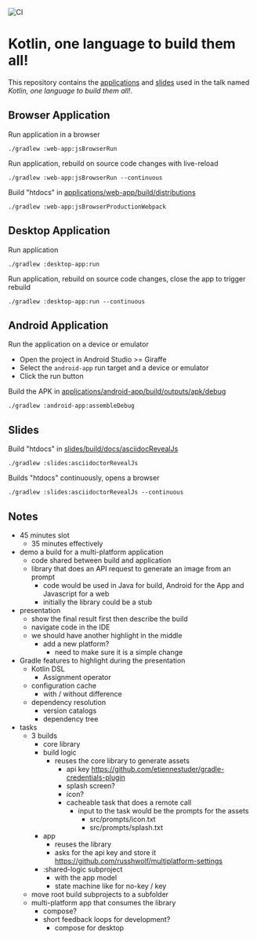 ![CI](https://github.com/gradle/gradle-kotlinconf-2023-app/actions/workflows/ci.yml/badge.svg?branch=main)

# Kotlin, one language to build them all!

This repository contains the [applications](applications) and [slides](slides) used in the talk named _Kotlin, one language to build them all!_. 

## Browser Application

Run application in a browser
```shell
./gradlew :web-app:jsBrowserRun 
```

Run application, rebuild on source code changes with live-reload
```shell
./gradlew :web-app:jsBrowserRun --continuous
```

Build "htdocs" in [applications/web-app/build/distributions](applications/web-app/build/distributions)
```shell
./gradlew :web-app:jsBrowserProductionWebpack
```

## Desktop Application

Run application
```shell
./gradlew :desktop-app:run
```

Run application, rebuild on source code changes, close the app to trigger rebuild
```shell
./gradlew :desktop-app:run --continuous
```

## Android Application

Run the application on a device or emulator

* Open the project in Android Studio >= Giraffe
* Select the `android-app` run target and a device or emulator
* Click the run button

Build the APK in [applications/android-app/build/outputs/apk/debug](applications/android-app/build/outputs/apk/debug)
```shell
./gradlew :android-app:assembleDebug
```

## Slides

Build "htdocs" in [slides/build/docs/asciidocRevealJs](slides/build/docs/asciidocRevealJs)
```shell
./gradlew :slides:asciidoctorRevealJs
```

Builds "htdocs" continuously, opens a browser
```shell
./gradlew :slides:asciidoctorRevealJs --continuous
```

## Notes

* 45 minutes slot
  * 35 minutes effectively
* demo a build for a multi-platform application
  * code shared between build and application
  * library that does an API request to generate an image from an prompt
    * code would be used in Java for build, Android for the App and Javascript for a web
    * initially the library could be a stub
* presentation
  * show the final result first then describe the build
  * navigate code in the IDE
  * we should have another highlight in the middle
    * add a new platform?
      * need to make sure it is a simple change
* Gradle features to highlight during the presentation
  * Kotlin DSL
    * Assignment operator
  * configuration cache
    * with / without difference
  * dependency resolution
    * version catalogs
    * dependency tree
* tasks
  * 3 builds
    * core library
    * build logic
      * reuses the core library to generate assets
        * api key https://github.com/etiennestuder/gradle-credentials-plugin
        * splash screen?
        * icon?
        * cacheable task that does a remote call
          * input to the task would be the prompts for the assets
            * src/prompts/icon.txt
            * src/prompts/splash.txt
    * app
      * reuses the library
      * asks for the api key and store it https://github.com/russhwolf/multiplatform-settings
    * :shared-logic subproject
      * with the app model
      * state machine like for no-key / key
  * move root build subprojects to a subfolder
  * multi-platform app that consumes the library
    * compose?
    * short feedback loops for development?
      * compose for desktop
